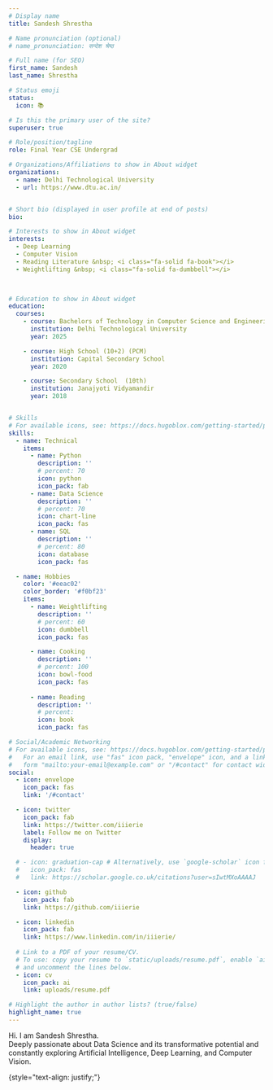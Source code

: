 ```yaml
---
# Display name
title: Sandesh Shrestha

# Name pronunciation (optional)
# name_pronunciation: सन्देश श्रेष्ठ

# Full name (for SEO)
first_name: Sandesh
last_name: Shrestha

# Status emoji
status:
  icon: 📚

# Is this the primary user of the site?
superuser: true

# Role/position/tagline
role: Final Year CSE Undergrad

# Organizations/Affiliations to show in About widget
organizations:
  - name: Delhi Technological University
  - url: https://www.dtu.ac.in/


# Short bio (displayed in user profile at end of posts)
bio: 

# Interests to show in About widget
interests:
  - Deep Learning 
  - Computer Vision
  - Reading Literature &nbsp; <i class="fa-solid fa-book"></i>
  - Weightlifting &nbsp; <i class="fa-solid fa-dumbbell"></i>

  

# Education to show in About widget
education:
  courses:
    - course: Bachelors of Technology in Computer Science and Engineering
      institution: Delhi Technological University
      year: 2025

    - course: High School (10+2) (PCM) 
      institution: Capital Secondary School
      year: 2020

    - course: Secondary School  (10th)
      institution: Janajyoti Vidyamandir
      year: 2018


# Skills
# For available icons, see: https://docs.hugoblox.com/getting-started/page-builder/#icons
skills:
  - name: Technical
    items:
      - name: Python
        description: ''
        # percent: 70
        icon: python
        icon_pack: fab
      - name: Data Science
        description: ''
        # percent: 70
        icon: chart-line
        icon_pack: fas
      - name: SQL
        description: ''
        # percent: 80
        icon: database
        icon_pack: fas

  - name: Hobbies
    color: '#eeac02'
    color_border: '#f0bf23'
    items:
      - name: Weightlifting
        description: ''
        # percent: 60
        icon: dumbbell
        icon_pack: fas

      - name: Cooking
        description: ''
        # percent: 100
        icon: bowl-food
        icon_pack: fas
        
      - name: Reading
        description: ''
        # percent:
        icon: book
        icon_pack: fas

# Social/Academic Networking
# For available icons, see: https://docs.hugoblox.com/getting-started/page-builder/#icons
#   For an email link, use "fas" icon pack, "envelope" icon, and a link in the
#   form "mailto:your-email@example.com" or "/#contact" for contact widget.
social:
  - icon: envelope
    icon_pack: fas
    link: '/#contact'

  - icon: twitter
    icon_pack: fab
    link: https://twitter.com/iiierie
    label: Follow me on Twitter
    display:
      header: true

  # - icon: graduation-cap # Alternatively, use `google-scholar` icon from `ai` icon pack
  #   icon_pack: fas
  #   link: https://scholar.google.co.uk/citations?user=sIwtMXoAAAAJ

  - icon: github
    icon_pack: fab
    link: https://github.com/iiierie

  - icon: linkedin
    icon_pack: fab
    link: https://www.linkedin.com/in/iiierie/
    
  # Link to a PDF of your resume/CV.
  # To use: copy your resume to `static/uploads/resume.pdf`, enable `ai` icons in `params.yaml`,
  # and uncomment the lines below.
  - icon: cv
    icon_pack: ai
    link: uploads/resume.pdf 

# Highlight the author in author lists? (true/false)
highlight_name: true
---
```


Hi. I am Sandesh Shrestha. <br>
Deeply passionate about Data Science and its transformative potential and constantly exploring Artificial Intelligence, Deep Learning, and Computer Vision.

{style="text-align: justify;"}
